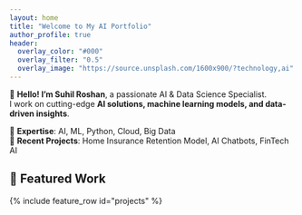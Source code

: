 ```yaml
---
layout: home
title: "Welcome to My AI Portfolio"
author_profile: true
header:
  overlay_color: "#000"
  overlay_filter: "0.5"
  overlay_image: "https://source.unsplash.com/1600x900/?technology,ai"
---
```


🚀 **Hello! I’m Suhil Roshan**, a passionate AI & Data Science Specialist.  
I work on cutting-edge **AI solutions, machine learning models, and data-driven insights**.

🔹 **Expertise**: AI, ML, Python, Cloud, Big Data  
🔹 **Recent Projects**: Home Insurance Retention Model, AI Chatbots, FinTech AI  

## 📌 Featured Work
{% include feature_row id="projects" %}
